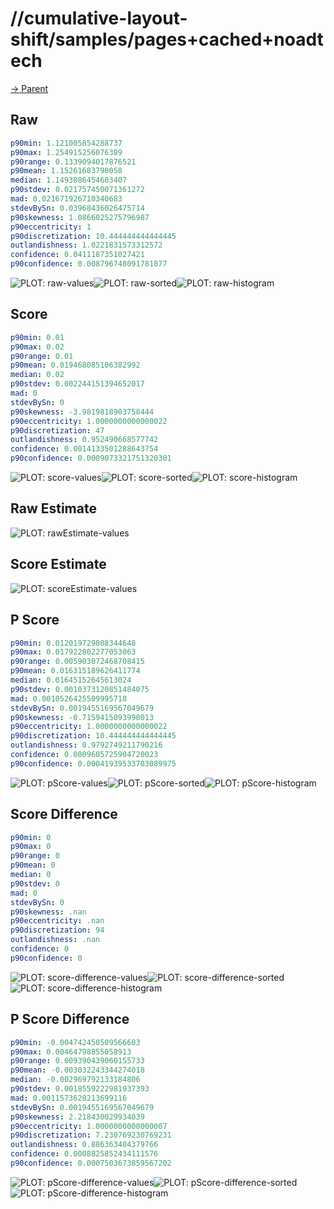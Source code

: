 
# //cumulative-layout-shift/samples/pages+cached+noadtech

[→ Parent](../..)


## Raw


```yaml
p90min: 1.121005854288737
p90max: 1.254915256076389
p90range: 0.1339094017876521
p90mean: 1.15261683790058
median: 1.1493086454603407
p90stdev: 0.021757450071361272
mad: 0.021671926710340683
stdevBySn: 0.03968436026475714
p90skewness: 1.0866025275796987
p90eccentricity: 1
p90discretization: 10.444444444444445
outlandishness: 1.0221831573312572
confidence: 0.0411187351027421
p90confidence: 0.008796748091781877

```

![PLOT: raw-values](./raw/values.svg)![PLOT: raw-sorted](./raw/sorted.svg)![PLOT: raw-histogram](./raw/histogram.svg)
## Score


```yaml
p90min: 0.01
p90max: 0.02
p90range: 0.01
p90mean: 0.019468085106382992
median: 0.02
p90stdev: 0.002244151394652017
mad: 0
stdevBySn: 0
p90skewness: -3.9819818903758444
p90eccentricity: 1.0000000000000022
p90discretization: 47
outlandishness: 0.952490668577742
confidence: 0.0014133501288643754
p90confidence: 0.0009073321751320301

```

![PLOT: score-values](./score/values.svg)![PLOT: score-sorted](./score/sorted.svg)![PLOT: score-histogram](./score/histogram.svg)
## Raw Estimate

![PLOT: rawEstimate-values](./rawEstimate/values.svg)
## Score Estimate

![PLOT: scoreEstimate-values](./scoreEstimate/values.svg)
## P Score


```yaml
p90min: 0.012019729808344648
p90max: 0.017922802277053063
p90range: 0.005903072468708415
p90mean: 0.016315189626411774
median: 0.01645152645613024
p90stdev: 0.0010373120851484075
mad: 0.0010526425509995718
stdevBySn: 0.0019455169567049679
p90skewness: -0.7159415093990013
p90eccentricity: 1.0000000000000022
p90discretization: 10.444444444444445
outlandishness: 0.9792749211790216
confidence: 0.0009605725904720023
p90confidence: 0.00041939533703089975

```

![PLOT: pScore-values](./pScore/values.svg)![PLOT: pScore-sorted](./pScore/sorted.svg)![PLOT: pScore-histogram](./pScore/histogram.svg)
## Score Difference


```yaml
p90min: 0
p90max: 0
p90range: 0
p90mean: 0
median: 0
p90stdev: 0
mad: 0
stdevBySn: 0
p90skewness: .nan
p90eccentricity: .nan
p90discretization: 94
outlandishness: .nan
confidence: 0
p90confidence: 0

```

![PLOT: score-difference-values](./score-difference/values.svg)![PLOT: score-difference-sorted](./score-difference/sorted.svg)![PLOT: score-difference-histogram](./score-difference/histogram.svg)
## P Score Difference


```yaml
p90min: -0.004742450509566603
p90max: 0.00464798855058913
p90range: 0.009390439060155733
p90mean: -0.003032243344274018
median: -0.002969792133184806
p90stdev: 0.0018559222981937393
mad: 0.0011573628213699116
stdevBySn: 0.0019455169567049679
p90skewness: 2.218430029934039
p90eccentricity: 1.0000000000000007
p90discretization: 7.230769230769231
outlandishness: 0.886363404379766
confidence: 0.0008825852434111576
p90confidence: 0.0007503673859567202

```

![PLOT: pScore-difference-values](./pScore-difference/values.svg)![PLOT: pScore-difference-sorted](./pScore-difference/sorted.svg)![PLOT: pScore-difference-histogram](./pScore-difference/histogram.svg)